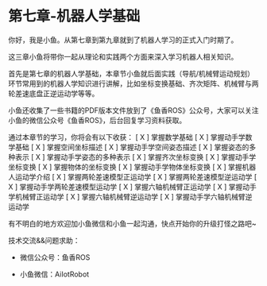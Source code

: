 # 第七章-机器人学基础

你好，我是小鱼。从第七章到第九章就到了机器人学习的正式入门时期了。

这三章小鱼将带你一起从理论和实践两个方面来深入学习机器人相关知识。

首先是第七章的机器人学基础，本章节小鱼就后面实践（导航/机械臂运动规划）环节常用到的机器人学知识进行讲解，比如坐标变换基础、齐次矩阵、机械臂与两轮差速底盘正逆运动学等等。

小鱼还收集了一些书籍的PDF版本文件放到了《鱼香ROS》公众号，大家可以关注小鱼的微信公众号《鱼香ROS》，后台回复学习资料获取。

通过本章节的学习，你将会有以下收获：
[ X ] 掌握数学基础
[ X ] 掌握动手学数学基础
[ X ] 掌握空间坐标描述
[ X ] 掌握动手学空间姿态描述
[ X ] 掌握姿态的多种表示
[ X ] 掌握动手学姿态的多种表示
[ X ] 掌握齐次坐标变换
[ X ] 掌握动手学坐标变换
[ X ] 掌握物体的坐标变换
[ X ] 掌握动手学物体坐标变换
[ X ] 掌握机器人运动学介绍
[ X ] 掌握两轮差速模型正运动学
[ X ] 掌握两轮差速模型逆运动学
[ X ] 掌握动手学两轮差速模型运动学
[ X ] 掌握六轴机械臂正运动学
[ X ] 掌握动手学机械臂正运动学
[ X ] 掌握六轴机械臂逆运动学
[ X ] 掌握动手学六轴机械臂逆运动学


有不明白的地方欢迎加小鱼微信和小鱼一起沟通，快点开始你的升级打怪之路吧~


技术交流&&问题求助：

- 微信公众号：鱼香ROS

- 小鱼微信：AiIotRobot





